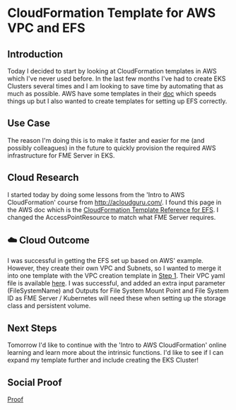 # CloudFormation Template for AWS VPC and EFS

## Introduction

Today I decided to start by looking at CloudFormation templates in AWS which I've never used before. In the last few months I've had to create EKS Clusters several times and I am looking to save time by automating that as much as possible. AWS have some templates in their [doc](https://docs.aws.amazon.com/eks/latest/userguide/getting-started-console.html) which speeds things up but I also wanted to create templates for setting up EFS correctly. 

## Use Case

The reason I'm doing this is to make it faster and easier for me (and possibly colleagues) in the future to quickly provision the required AWS infrastructure for FME Server in EKS.

## Cloud Research

I started today by doing some lessons from the 'Intro to AWS CloudFormation' course from http://acloudguru.com/.
I found this page in the AWS doc which is the [CloudFormation Template Reference for EFS](https://docs.aws.amazon.com/AWSCloudFormation/latest/UserGuide/aws-resource-efs-filesystem.html). I changed the AccessPointResource to match what FME Server requires. 

## ☁️ Cloud Outcome

I was successful in getting the EFS set up based on AWS' example. However, they create their own VPC and Subnets, so I wanted to merge it into one template with the VPC creation template in [Step 1](https://docs.aws.amazon.com/eks/latest/userguide/getting-started-console.html). Their VPC yaml file is available [here](https://s3.us-west-2.amazonaws.com/amazon-eks/cloudformation/2020-10-29/amazon-eks-vpc-private-subnets.yaml). I was successful, and added an extra input parameter (FileSystemName) and Outputs for File System Mount Point and File System ID as FME Server / Kubernetes will need these when setting up the storage class and persistent volume.

## Next Steps

Tomorrow I'd like to continue with the 'Intro to AWS CloudFormation' online learning and learn more about the intrinsic functions. I'd like to see if I can expand my template further and include creating the EKS Cluster!

## Social Proof

[Proof](https://twitter.com/mapgirll/status/1351765882440060935?s=21)

